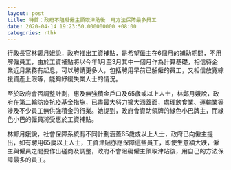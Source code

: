 ```yaml
---
layout: post
title: 特首：政府不阻礙僱主領取津貼後　用方法保障最多員工
date: 2020-04-14 19:23:50.000000000 +08:00
categories: rthk
---
```


行政長官林鄭月娥說，政府推出工資補貼，是希望僱主在6個月的補助期間，不用解僱員工，由於工資補貼將以今年1月至3月其中一個月作為計算基礎，相信待企業近月業務有起息，可以聘請更多人，包括聘用早前已解僱的員工，又相信放寬綜援資產上限等，能夠紓緩失業人士的情況。

至於政府會否調整計劃，惠及無強積金戶口及65歲或以上人士，林鄭月娥說，政府在第二輪防疫抗疫基金措施，已盡最大努力擴大涵蓋面，處理飲食業、運輸業等涉及不少員工無供強積金的行業。她提到，政府會資助領牌的綠色小巴牌主，而綠色小巴的僱員將受惠於工資補貼。

林鄭月娥說，社會保障系統有不同計劃涵蓋65歲或以上人士，政府已向僱主提出，如有聘用65歲以上人士，工資津貼亦應保障這些員工，即使生意額大跌，僱主與僱員之間要作出磋商及調整，政府不會阻礙僱主領取津貼後，用自己的方法保障最多的員工。
